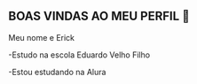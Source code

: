 ## BOAS VINDAS AO MEU PERFIL 🖤

Meu nome e Erick 

-Estudo na escola Eduardo Velho Filho

-Estou estudando na Alura
